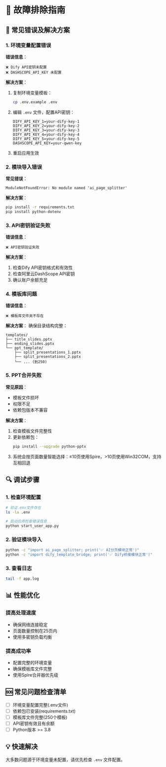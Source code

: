 # 🔧 故障排除指南

## 🚨 常见错误及解决方案

### 1. 环境变量配置错误

**错误信息**：
```
❌ Dify API密钥未配置
❌ DASHSCOPE_API_KEY 未配置
```

**解决方案**：
1. 复制环境变量模板：
   ```bash
   cp .env.example .env
   ```

2. 编辑 `.env` 文件，配置API密钥：
   ```
   DIFY_API_KEY_1=your-dify-key-1
   DIFY_API_KEY_2=your-dify-key-2
   DIFY_API_KEY_3=your-dify-key-3
   DIFY_API_KEY_4=your-dify-key-4
   DIFY_API_KEY_5=your-dify-key-5
   DASHSCOPE_API_KEY=your-qwen-key
   ```

3. 重启应用生效

### 2. 模块导入错误

**常见错误**：
```
ModuleNotFoundError: No module named 'ai_page_splitter'
```

**解决方案**：
```bash
pip install -r requirements.txt
pip install python-dotenv
```

### 3. API密钥验证失败

**错误信息**：
```
❌ API密钥验证失败
```

**解决方案**：
1. 检查Dify API密钥格式和有效性
2. 检查阿里云DashScope API密钥
3. 确认账户余额充足

### 4. 模板库问题

**错误信息**：
```
❌ 模板库文件夹不存在
```

**解决方案**：
确保目录结构完整：
```
templates/
├── title_slides.pptx
├── ending_slides.pptx
└── ppt_template/
    ├── split_presentations_1.pptx
    ├── split_presentations_2.pptx
    └── ... (到250)
```

### 5. PPT合并失败

**常见原因**：
- 模板文件损坏
- 权限不足
- 依赖包版本不兼容

**解决方案**：
1. 检查模板文件完整性
2. 更新依赖包：
   ```bash
   pip install --upgrade python-pptx
   ```
3. 系统会按页面数量智能选择：≤10页使用Spire，>10页使用Win32COM，支持互相回退

## 🔍 调试步骤

### 1. 检查环境配置
```bash
# 验证.env文件存在
ls -la .env

# 启动应用检查错误信息
python start_user_app.py
```

### 2. 验证模块导入
```bash
python -c "import ai_page_splitter; print('✅ AI分页模块正常')"
python -c "import dify_template_bridge; print('✅ Dify桥接模块正常')"
```

### 3. 查看日志
```bash
tail -f app.log
```

## 📊 性能优化

### 提高处理速度
- 确保网络连接稳定
- 页面数量控制在25页内
- 使用多密钥负载均衡

### 提高成功率
- 配置完整的环境变量
- 确保模板库文件完整
- 使用Spire合并器优先级

## 🆘 常见问题检查清单
- [ ] 环境变量配置完整(.env文件)
- [ ] 依赖包已安装(requirements.txt)
- [ ] 模板库文件完整(250个模板)
- [ ] API密钥有效且有余额
- [ ] Python版本 >= 3.8

## 💡 快速解决
大多数问题源于环境变量未配置，请优先检查 `.env` 文件配置。 